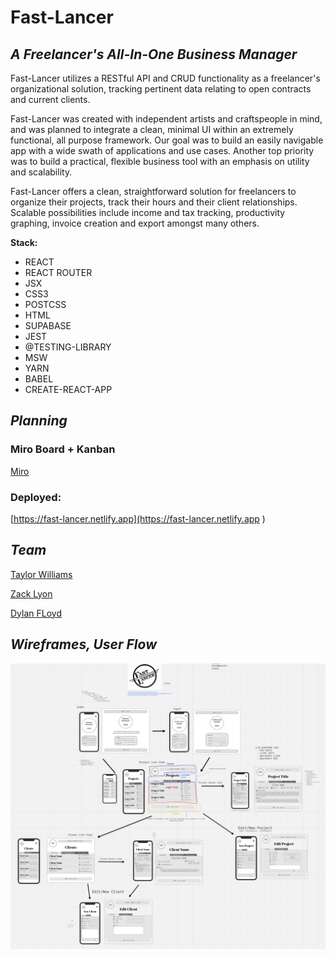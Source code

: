 # **Fast-Lancer**
## *A Freelancer's All-In-One Business Manager*

Fast-Lancer utilizes a RESTful API and CRUD functionality as a freelancer's organizational solution, tracking pertinent data relating to open contracts and current clients. 

Fast-Lancer was created with independent artists and craftspeople in mind, and was planned to integrate a clean, minimal UI within an extremely functional, all purpose framework. Our goal was to build an easily navigable app with a wide swath of applications and use cases. Another top priority was to build a practical, flexible business tool with an emphasis on utility and scalability.

Fast-Lancer offers a clean, straightforward solution for freelancers to organize their projects, track their hours and their client relationships. Scalable possibilities include income and tax tracking, productivity graphing, invoice creation and export amongst many others.

**Stack:**
* REACT
* REACT ROUTER
* JSX
* CSS3
* POSTCSS
* HTML
* SUPABASE
* JEST
* @TESTING-LIBRARY
* MSW
* YARN
* BABEL
* CREATE-REACT-APP

## *Planning*

### Miro Board + Kanban

[Miro](https://miro.com/app/board/uXjVOV_R32M=/?invite_link_id=386561781378)

### Deployed:

[https://fast-lancer.netlify.app](https://fast-lancer.netlify.app ) 


## *Team*

[Taylor Williams](https://github.com/taylor-c-williams)


[Zack Lyon](https://github.com/ZackLyon)


[Dylan FLoyd](https://github.com/Dylan-Floyd)

## *Wireframes, User Flow*

![Wireframe](src/assets/wireframe.png)

